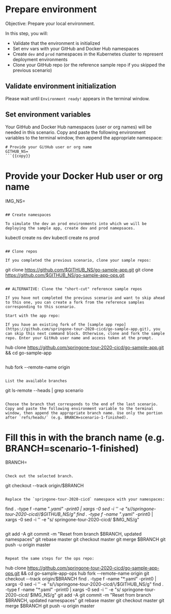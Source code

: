 # Prepare environment

Objective:
Prepare your local environment.

In this step, you will:
- Validate that the environment is initialized
- Set env vars with your GitHub and Docker Hub namespaces
- Create `dev` and `prod` namespaces in the Kubernetes cluster to represent deployment environments
- Clone your GitHub repo (or the reference sample repo if you skipped the previous scenario)

## Validate environment initialization

Please wait until `Environment ready!` appears in the terminal window.

## Set environment variables

Your GitHub and Docker Hub namespaces (user or org names) will be needed in this scenario.
Copy and paste the following environment variables to the terminal window, then append the appropriate namespace:

```
# Provide your GitHub user or org name
GITHUB_NS=
```{{copy}}

```
# Provide your Docker Hub user or org name
IMG_NS=
```{{copy}}

## Create namespaces

To simulate the dev an prod environments into which we will be deploying the sample app, create dev and prod namepsaces.

```
kubectl create ns dev
kubectl create ns prod
```{{execute}}

## Clone repos

If you completed the previous scenario, clone your sample repos:

```
git clone https://github.com/$GITHUB_NS/go-sample-app.git
git clone https://github.com/$GITHUB_NS/go-sample-app-ops.git
```{{execute}}

## ALTERNATIVE: Clone the "short-cut" reference sample repos

If you have not completed the previous scenario and want to skip ahead to this one, you can create a fork from the reference samples corresponding to this scenario.

Start with the app repo:

If you have an existing fork of the [sample app repo](https://github.com/springone-tour-2020-cicd/go-sample-app.git), you can skip this next command block. Otherwise, clone and fork the sample repo. Enter your GitHub user name and access token at the prompt.

```
hub clone https://github.com/springone-tour-2020-cicd/go-sample-app.git && cd go-sample-app
```{{execute}}

```
hub fork --remote-name origin
```{{execute}}

List the available branches
```
git ls-remote --heads | grep scenario
```{{execute}}

Choose the branch that corresponds to the end of the last scenario. Copy and paste the following environment variable to the terminal window, then append the appropriate branch name. Use only the portion after `refs/heads/` (e.g. BRANCH=scenario-1-finished).
```
# Fill this in with the branch name (e.g. BRANCH=scenario-1-finished)
BRANCH=
```{{copy}}

Check out the selected branch.
```
git checkout --track origin/$BRANCH
```{{execute}}

Replace the `springone-tour-2020-cicd` namespace with your namespaces:

```
find . -type f -name "*.yaml" -print0 | xargs -0 sed -i '' -e "s/\/springone-tour-2020-cicd/\/$GITHUB_NS/g"
find . -type f -name "*.yaml" -print0 | xargs -0 sed -i '' -e "s/ springone-tour-2020-cicd/ $IMG_NS/g"
```{{execute}}

```
git add -A
git commit -m "Reset from branch $BRANCH, updated namespaces"
git rebase master
git checkout master
git merge $BRANCH
git push -u origin master
```{{execute}}

Repeat the same steps for the ops repo:

```
hub clone https://github.com/springone-tour-2020-cicd/go-sample-app-ops.git && cd go-sample-app-ops
hub fork --remote-name origin
git checkout --track origin/$BRANCH
find . -type f -name "*.yaml" -print0 | xargs -0 sed -i '' -e "s/\/springone-tour-2020-cicd/\/$GITHUB_NS/g"
find . -type f -name "*.yaml" -print0 | xargs -0 sed -i '' -e "s/ springone-tour-2020-cicd/ $IMG_NS/g"
git add -A
git commit -m "Reset from branch $BRANCH, updated namespaces"
git rebase master
git checkout master
git merge $BRANCH
git push -u origin master
```{{execute}}
